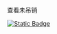 查看未吊销

[![Static Badge](https://img.shields.io/badge/Status-0721)](https://ssm-fx.github.io/KeyboxStatus/)
